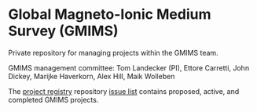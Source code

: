 # Global Magneto-Ionic Medium Survey (GMIMS)

Private repository for managing projects within the GMIMS team.

GMIMS management committee: Tom Landecker (PI), Ettore Carretti, John Dickey, Marijke Haverkorn, Alex Hill, Maik Wolleben

The [project registry](https://github.com/gmims-project/project-registry) repository [issue list](https://github.com/gmims-project/project-registry/issues) contains proposed, active, and completed GMIMS projects.
